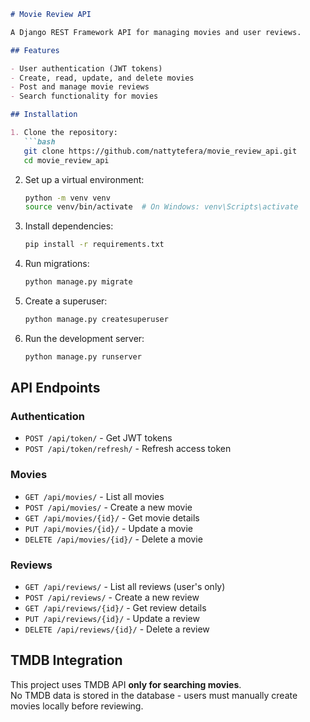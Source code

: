```markdown
# Movie Review API

A Django REST Framework API for managing movies and user reviews.

## Features

- User authentication (JWT tokens)
- Create, read, update, and delete movies
- Post and manage movie reviews
- Search functionality for movies

## Installation

1. Clone the repository:
   ```bash
   git clone https://github.com/nattytefera/movie_review_api.git
   cd movie_review_api
   ```

2. Set up a virtual environment:
   ```bash
   python -m venv venv
   source venv/bin/activate  # On Windows: venv\Scripts\activate
   ```

3. Install dependencies:
   ```bash
   pip install -r requirements.txt
   ```

4. Run migrations:
   ```bash
   python manage.py migrate
   ```

5. Create a superuser:
   ```bash
   python manage.py createsuperuser
   ```

6. Run the development server:
   ```bash
   python manage.py runserver
   ```

## API Endpoints

### Authentication
- `POST /api/token/` - Get JWT tokens
- `POST /api/token/refresh/` - Refresh access token

### Movies
- `GET /api/movies/` - List all movies
- `POST /api/movies/` - Create a new movie
- `GET /api/movies/{id}/` - Get movie details
- `PUT /api/movies/{id}/` - Update a movie
- `DELETE /api/movies/{id}/` - Delete a movie

### Reviews
- `GET /api/reviews/` - List all reviews (user's only)
- `POST /api/reviews/` - Create a new review
- `GET /api/reviews/{id}/` - Get review details
- `PUT /api/reviews/{id}/` - Update a review
- `DELETE /api/reviews/{id}/` - Delete a review



## TMDB Integration

This project uses TMDB API **only for searching movies**.  
No TMDB data is stored in the database - users must manually create movies locally before reviewing.
